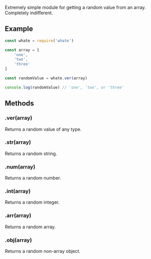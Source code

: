 Extremely simple module for getting a random value from an array. Completely indifferent.


## Example

```javascript
const whate = require('whate')

const array = [
	'one',
	'two',
	'three'
]

const randomValue = whate.ver(array)

console.log(randomValue) // 'one', 'two', or 'three'
```


## Methods

### .ver(array)
Returns a random value of any type.

### .str(array)
Returns a random string.

### .num(array)
Returns a random number.

### .int(array)
Returns a random integer.

### .arr(array)
Returns a random array.

### .obj(array)
Returns a random non-array object.